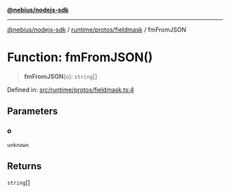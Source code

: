 [**@nebius/nodejs-sdk**](../../../../README.md)

---

[@nebius/nodejs-sdk](../../../../README.md) / [runtime/protos/fieldmask](../README.md) / fmFromJSON

# Function: fmFromJSON()

> **fmFromJSON**(`o`): `string`[]

Defined in: [src/runtime/protos/fieldmask.ts:4](https://github.com/nebius/nodejs-sdk/blob/b305f8e478cb0251c26d73900b264b3bd9a5cc58/src/runtime/protos/fieldmask.ts#L4)

## Parameters

### o

`unknown`

## Returns

`string`[]
